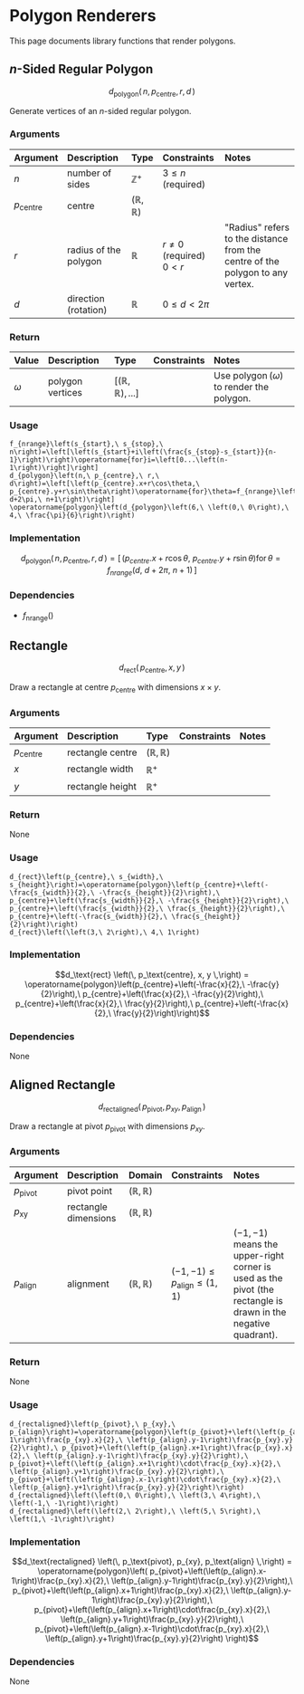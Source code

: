 # Polygon Renderers
<!-- #SQUARK live!
| dest = desmos/library/rendering/polygons
| title = Polygons
| index = desmos / library / rendering
| update = 2025 August 21
-->

This page documents library functions that render polygons.


## $n$-Sided Regular Polygon

```math
d_\text{polygon} \left(\,
  n,
  p_\text{centre},
  r,
  d
\,\right)
```

Generate vertices of an $n$-sided regular polygon.

### Arguments
| Argument | Description | Type | Constraints | Notes |
| :------- | :---------- | :--- | :---------- | :---- |
| $n$ | number of sides | $\mathbb{Z}^{+}$ | $3 \leq n$ (required) |
| $p_\text{centre}$ | centre | $(\mathbb{R}, \mathbb{R})$ |
| $r$ | radius of the polygon | $\mathbb{R}$ | $r \neq 0$ (required) <br> $0 < r$ | "Radius" refers to the distance from the centre of the polygon to any vertex. |
| $d$ | direction (rotation) | $\mathbb{R}$ | $0 \leq d < 2\pi$ |  |

### Return
| Value | Description | Type | Constraints | Notes |
| :---- | :---------- | :--- | :---------- | :---- |
| $\omega$ | polygon vertices | $[(\mathbb{R}, \mathbb{R}), ...]$ | | Use $\operatorname{polygon}(\omega)$ to render the polygon. |

### Usage
```desmos
f_{nrange}\left(s_{start},\ s_{stop},\ n\right)=\left[\left(s_{start}+i\left(\frac{s_{stop}-s_{start}}{n-1}\right)\right)\operatorname{for}i=\left[0...\left(n-1\right)\right]\right]
d_{polygon}\left(n,\ p_{centre},\ r,\ d\right)=\left[\left(p_{centre}.x+r\cos\theta,\ p_{centre}.y+r\sin\theta\right)\operatorname{for}\theta=f_{nrange}\left(d,\ d+2\pi,\ n+1\right)\right]
\operatorname{polygon}\left(d_{polygon}\left(6,\ \left(0,\ 0\right),\ 4,\ \frac{\pi}{6}\right)\right)
```

### Implementation
```math
d_\text{polygon} \left(\,
  n,
  p_\text{centre},
  r,
  d
\,\right)
=
\left[\,
  \left(p_{centre}.x+r\cos\theta,\ p_{centre}.y+r\sin\theta\right)\operatorname{for}\theta=f_{nrange}\left(d,\ d+2\pi,\ n+1\right)
\,\right]
```

### Dependencies
- $f_\text{nrange}()$


## Rectangle

```math
d_\text{rect} \left(\,
  p_\text{centre},
  x,
  y
\,\right)
```

Draw a rectangle at centre $p_\text{centre}$ with dimensions $x \times y$.

### Arguments
| Argument | Description | Type | Constraints | Notes |
| :------- | :---------- | :--- | :---------- | :---- |
| $p_\text{centre}$ | rectangle centre | $(\mathbb{R}, \mathbb{R})$ | | |
| $x$ | rectangle width | $\mathbb{R}^{+}$ | | |
| $y$ | rectangle height | $\mathbb{R}^{+}$ | | |

### Return
None

### Usage
```desmos
d_{rect}\left(p_{centre},\ s_{width},\ s_{height}\right)=\operatorname{polygon}\left(p_{centre}+\left(-\frac{s_{width}}{2},\ -\frac{s_{height}}{2}\right),\ p_{centre}+\left(\frac{s_{width}}{2},\ -\frac{s_{height}}{2}\right),\ p_{centre}+\left(\frac{s_{width}}{2},\ \frac{s_{height}}{2}\right),\ p_{centre}+\left(-\frac{s_{width}}{2},\ \frac{s_{height}}{2}\right)\right)
d_{rect}\left(\left(3,\ 2\right),\ 4,\ 1\right)
```

### Implementation
```math
d_\text{rect} \left(\,
  p_\text{centre},
  x,
  y
\,\right)
=
\operatorname{polygon}\left(p_{centre}+\left(-\frac{x}{2},\ -\frac{y}{2}\right),\ p_{centre}+\left(\frac{x}{2},\ -\frac{y}{2}\right),\ p_{centre}+\left(\frac{x}{2},\ \frac{y}{2}\right),\ p_{centre}+\left(-\frac{x}{2},\ \frac{y}{2}\right)\right)
```

### Dependencies
None


## Aligned Rectangle

```math
d_\text{rectaligned} \left(\,
  p_\text{pivot},
  p_{xy},
  p_\text{align}
\,\right)
```

Draw a rectangle at pivot $p_\text{pivot}$ with dimensions $p_{xy}$.

### Arguments
| Argument | Description | Domain | Constraints | Notes |
| :------- | :---------- | :----- | :---------- | :---- |
| $p_\text{pivot}$ | pivot point | $(\mathbb{R}, \mathbb{R})$ | | |
| $p_\text{xy}$ | rectangle dimensions | $(\mathbb{R}, \mathbb{R})$ | | |
| $p_\text{align}$ | alignment | $(\mathbb{R}, \mathbb{R})$ | $(-1, -1) \leq p_\text{align} \leq (1, 1)$ | $(-1, -1)$ means the upper-right corner is used as the pivot (the rectangle is drawn in the negative quadrant). |

### Return
None

### Usage
```desmos
d_{rectaligned}\left(p_{pivot},\ p_{xy},\ p_{align}\right)=\operatorname{polygon}\left(p_{pivot}+\left(\left(p_{align}.x-1\right)\frac{p_{xy}.x}{2},\ \left(p_{align}.y-1\right)\frac{p_{xy}.y}{2}\right),\ p_{pivot}+\left(\left(p_{align}.x+1\right)\frac{p_{xy}.x}{2},\ \left(p_{align}.y-1\right)\frac{p_{xy}.y}{2}\right),\ p_{pivot}+\left(\left(p_{align}.x+1\right)\cdot\frac{p_{xy}.x}{2},\ \left(p_{align}.y+1\right)\frac{p_{xy}.y}{2}\right),\ p_{pivot}+\left(\left(p_{align}.x-1\right)\cdot\frac{p_{xy}.x}{2},\ \left(p_{align}.y+1\right)\frac{p_{xy}.y}{2}\right)\right)
d_{rectaligned}\left(\left(0,\ 0\right),\ \left(3,\ 4\right),\ \left(-1,\ -1\right)\right)
d_{rectaligned}\left(\left(2,\ 2\right),\ \left(5,\ 5\right),\ \left(1,\ -1\right)\right)
```

### Implementation
```math
d_\text{rectaligned} \left(\,
  p_\text{pivot},
  p_{xy},
  p_\text{align}
\,\right)
=
\operatorname{polygon}\left(
  p_{pivot}+\left(\left(p_{align}.x-1\right)\frac{p_{xy}.x}{2},\ \left(p_{align}.y-1\right)\frac{p_{xy}.y}{2}\right),\ p_{pivot}+\left(\left(p_{align}.x+1\right)\frac{p_{xy}.x}{2},\ \left(p_{align}.y-1\right)\frac{p_{xy}.y}{2}\right),\ p_{pivot}+\left(\left(p_{align}.x+1\right)\cdot\frac{p_{xy}.x}{2},\ \left(p_{align}.y+1\right)\frac{p_{xy}.y}{2}\right),\ p_{pivot}+\left(\left(p_{align}.x-1\right)\cdot\frac{p_{xy}.x}{2},\ \left(p_{align}.y+1\right)\frac{p_{xy}.y}{2}\right)
\right)
```

### Dependencies
None
